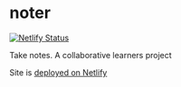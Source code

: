 # noter
[![Netlify Status](https://api.netlify.com/api/v1/badges/5b8df04a-12a6-4b5d-98b6-da7aeb435ed9/deploy-status)](https://app.netlify.com/sites/noterapp/deploys)


Take notes. A collaborative learners project


Site is [deployed on Netlify](https://noterapp.netlify.com)
